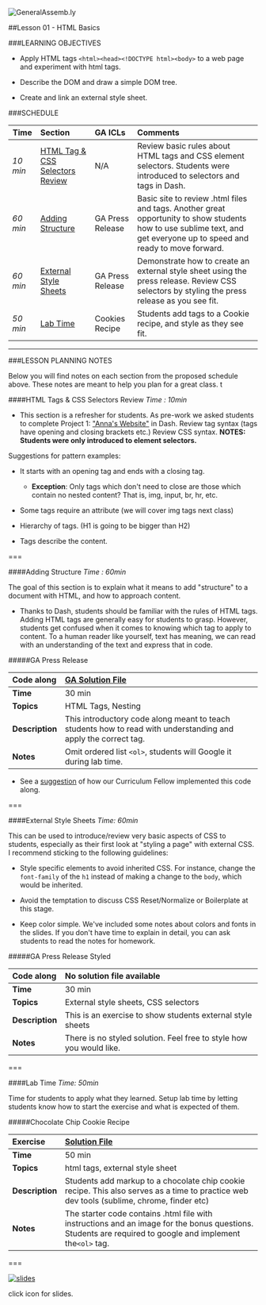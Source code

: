 ![GeneralAssemb.ly](../../img/icons/instr_agenda.png)


##Lesson 01 - HTML Basics

###LEARNING OBJECTIVES

*	Apply HTML tags ```<html><head><!DOCTYPE html><body>``` to a web page and experiment with html tags.

*	Describe the DOM and draw a simple DOM tree.

*	Create and link an external style sheet.


###SCHEDULE


| Time        | Section| GA ICLs| Comments |
| ------------- |:-------------|:-------------------|:----------------|
| _10 min_ | [HTML Tag & CSS Selectors Review](#html-tags--css-selectors-review) | N/A | Review basic rules about HTML tags and CSS element selectors. Students were introduced to selectors and tags in Dash. |
| _60 min_ | [Adding Structure](#adding-structure) | GA Press Release | Basic site to review .html files and tags. Another great opportunity to show students how to use sublime text, and get everyone up to speed and ready to move forward.|
| _60 min_ | [External Style Sheets](#external-style-sheets) |GA Press Release| Demonstrate how to create an external style sheet using the press release. Review CSS selectors by styling the press release as you see fit.|
| _50 min_ | [Lab Time](#lab-time) | Cookies Recipe | Students add tags to a Cookie recipe, and style as they see fit.|


---

###LESSON PLANNING NOTES

Below you will find notes on each section from the proposed schedule above. These notes are  meant to help you plan for a great class.
t

<a name="html-tags--css-selectors-review"></a>
####HTML Tags & CSS Selectors Review
_Time : 10min_

 *	This section is a refresher for students. As pre-work we asked students to complete Project 1: ["Anna's Website"](https://dash.generalassemb.ly/projects/annas-website-1) in Dash. Review tag syntax (tags have opening and closing brackets etc.) Review CSS syntax. __NOTES: Students were only introduced to element selectors.__

Suggestions for pattern examples:

*	It starts with an opening tag and ends with a closing tag.

	*	__Exception__: Only tags which don't need to close are those which contain no nested content? That is, img, input, br, hr, etc.


*	Some tags require an attribute (we will cover img tags next class)

*	Hierarchy of tags. (H1 is going to be bigger than H2)

*	Tags describe the content.

===

<a name="adding-structure"></a>
####Adding Structure
_Time : 60min_

The goal of this section is to explain what it means to add "structure" to a document with HTML, and how to approach content.

*	Thanks to Dash, students should be familiar with the rules of HTML tags. Adding HTML tags are generally easy for students to grasp. However, students get confused when it comes to knowing which tag to apply to content. To a human reader like yourself, text has meaning, we can read with an understanding of the text and express that in code.


#####GA Press Release

| Code along | [GA Solution File](solution/ga_press_release)|
| :------------- |:-------------|
| __Time__ | 30 min|
| __Topics__ | HTML Tags, Nesting|
| __Description__| This introductory code along meant to teach students how to read with understanding and apply the correct tag.|   
| __Notes__| Omit ordered list ```<ol>```, students will Google it during lab time.|  


*	See a [suggestion](solution/ga_press_release/instr_notes.md) of how our Curriculum Fellow implemented this code along.

===

<a name="external-style-sheets"></a>
####External Style Sheets
_Time: 60min_

This can be used to introduce/review very basic aspects of CSS to students, especially as their first look at "styling a page" with external CSS. I recommend sticking to the following guidelines:

*	Style specific elements to avoid inherited CSS. For instance, change the `font-family` of the `h1` instead of making a change to the `body`, which would be inherited.

*	Avoid the temptation to discuss CSS Reset/Normalize or Boilerplate at this stage.

*	Keep color simple. We've included some notes about colors and fonts in the slides. If you don't have time to explain in detail, you can ask students to read the notes for homework.


#####GA Press Release Styled

|Code along | No solution file available|
| :------------- |:-------------|
| __Time__ | 30 min|
| __Topics__ | External style sheets, CSS selectors|
| __Description__| This is an exercise to show students external style sheets|   
| __Notes__| There is no styled solution. Feel free to style how you would like. |

===

<a name="lab-time"></a> 
####Lab Time
_Time: 50min_

Time for students to apply what they learned. Setup lab time by letting students know how to start the exercise and what is expected of them.

#####Chocolate Chip Cookie Recipe

| Exercise |[Solution File](solution/cookie_recipe) |
| :------------- |:-------------|
| __Time__ | 50 min|
| __Topics__ | html tags, external style sheet |
| __Description__| Students add markup to a chocolate chip cookie recipe. This also serves as a time to practice web dev tools (sublime, chrome, finder etc)|    
| __Notes__| The starter code contains .html file with instructions and an image for the bonus questions. Students are required to google and implement the```<ol>``` tag.|

===

[![slides](../../img/icons/slides.png)](slides.md)

click icon for slides.

